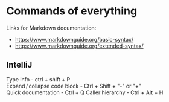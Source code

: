 # Commands of everything

Links for Markdown documentation:
- https://www.markdownguide.org/basic-syntax/
- https://www.markdownguide.org/extended-syntax/


## IntelliJ

Type info - ctrl + shift + P  
Expand / collapse code block - Ctrl + Shift + "-" or "+"  
Quick documentation - Ctrl + Q
Caller hierarchy - Ctrl + Alt + H

